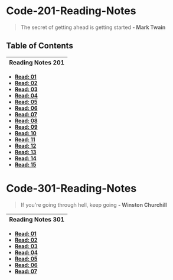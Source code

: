 # Code-201-Reading-Notes

> The secret of getting ahead is getting started
  **- Mark Twain**

## Table of Contents

| Reading Notes 201 |
| --- |
- **[Read: 01](201-class-01.md)**
- **[Read: 02](201-class-02.md)**
- **[Read: 03](201-class-03.md)**
- **[Read: 04](201-class-04.md)** 
- **[Read: 05](201-class-05.md)**
- **[Read: 06](201-class-06.md)**
- **[Read: 07](201-class-07.md)**
- **[Read: 08](201-class-08.md)**
- **[Read: 09](201-class-09.md)**
- **[Read: 10](201-class-10.md)**
- **[Read: 11](201-class-11.md)**
- **[Read: 12](201-class-12.md)**
- **[Read: 13](201-class-13.md)**
- **[Read: 14](201-class-14.md)**
- **[Read: 15](201-class-15.md)**

# Code-301-Reading-Notes

> If you're going through hell, keep going
  **- Winston Churchill**

| Reading Notes 301 |
| --- |

- **[Read: 01](301-class-01.md)**
- **[Read: 02](301-class-02.md)**
- **[Read: 03](301-class-03.md)**
- **[Read: 04](301-class-04.md)**
- **[Read: 05](301-class-05.md)**
- **[Read: 06](301-class-06.md)**
- **[Read: 07](301-class-07.md)**